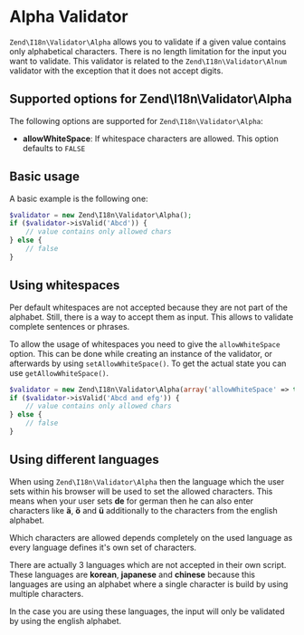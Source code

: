 # Alpha Validator

`Zend\I18n\Validator\Alpha` allows you to validate if a given value contains only alphabetical
characters. There is no length limitation for the input you want to validate. This validator is
related to the `Zend\I18n\Validator\Alnum` validator with the exception that it does not accept
digits.

## Supported options for Zend\\I18n\\Validator\\Alpha

The following options are supported for `Zend\I18n\Validator\Alpha`:

- **allowWhiteSpace**: If whitespace characters are allowed. This option defaults to `FALSE`

## Basic usage

A basic example is the following one:

```php
$validator = new Zend\I18n\Validator\Alpha();
if ($validator->isValid('Abcd')) {
    // value contains only allowed chars
} else {
    // false
}
```

## Using whitespaces

Per default whitespaces are not accepted because they are not part of the alphabet. Still, there is
a way to accept them as input. This allows to validate complete sentences or phrases.

To allow the usage of whitespaces you need to give the `allowWhiteSpace` option. This can be done
while creating an instance of the validator, or afterwards by using `setAllowWhiteSpace()`. To get
the actual state you can use `getAllowWhiteSpace()`.

```php
$validator = new Zend\I18n\Validator\Alpha(array('allowWhiteSpace' => true));
if ($validator->isValid('Abcd and efg')) {
    // value contains only allowed chars
} else {
    // false
}
```

## Using different languages

When using `Zend\I18n\Validator\Alpha` then the language which the user sets within his browser will
be used to set the allowed characters. This means when your user sets **de** for german then he can
also enter characters like **ä**, **ö** and **ü** additionally to the characters from the english
alphabet.

Which characters are allowed depends completely on the used language as every language defines it's
own set of characters.

There are actually 3 languages which are not accepted in their own script. These languages are
**korean**, **japanese** and **chinese** because this languages are using an alphabet where a single
character is build by using multiple characters.

In the case you are using these languages, the input will only be validated by using the english
alphabet.
